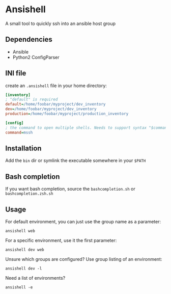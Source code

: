 # Ansishell

A small tool to quickly ssh into an ansible host group

## Dependencies

* Ansible
* Python2 ConfigParser

## INI file

create an `.ansishell` file in your home directory:

```ini
[inventory]
; "default" is required
default=/home/foobar/myproject/dev_inventory
dev=/home/foobar/myproject/dev_inventory
production=/home/foobar/myproject/production_inventory

[config]
; the command to open multiple shells. Needs to support syntax "$command $host1 $host2 ..."
command=mssh
```

## Installation

Add the `bin` dir or symlink the executable somewhere in your `$PATH`

## Bash completion

If you want bash completion, source the `bashcompletion.sh` or `bashcompletion.zsh.sh`

## Usage

For default environment, you can just use the group name as a parameter:

`ansishell web`

For a specific environment, use it the first parameter:

`ansishell dev web`

Unsure which groups are configured? Use group listing of an environment:

`ansishell dev -l`

Need a list of environments?

`ansishell -e`